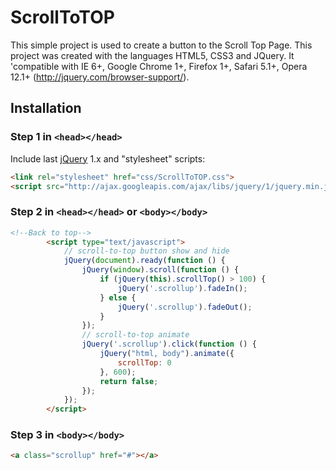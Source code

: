 ScrollToTOP
========

This simple project is used to create a button to the Scroll Top Page. 
This project was created with the languages ​​HTML5, CSS3 and JQuery. 
It 'compatible with IE 6+, Google Chrome 1+, Firefox 1+, Safari 5.1+, Opera 12.1+ (http://jquery.com/browser-support/).

## Installation

### Step 1 in ```<head></head>```

Include last [jQuery](http://ajax.googleapis.com/ajax/libs/jquery/1/jquery.min.js) 1.x and "stylesheet" scripts:
```html
<link rel="stylesheet" href="css/ScrollToTOP.css">
<script src="http://ajax.googleapis.com/ajax/libs/jquery/1/jquery.min.js"></script>
```

### Step 2 in ```<head></head>``` or ```<body></body>```
```html
<!--Back to top-->
        <script type="text/javascript">
            // scroll-to-top button show and hide
            jQuery(document).ready(function () {
                jQuery(window).scroll(function () {
                    if (jQuery(this).scrollTop() > 100) {
                        jQuery('.scrollup').fadeIn();
                    } else {
                        jQuery('.scrollup').fadeOut();
                    }
                });
                // scroll-to-top animate
                jQuery('.scrollup').click(function () {
                    jQuery("html, body").animate({
                        scrollTop: 0
                    }, 600);
                    return false;
                });
            });
        </script>
```
### Step 3 in ```<body></body>```
```html
<a class="scrollup" href="#"></a>
```



